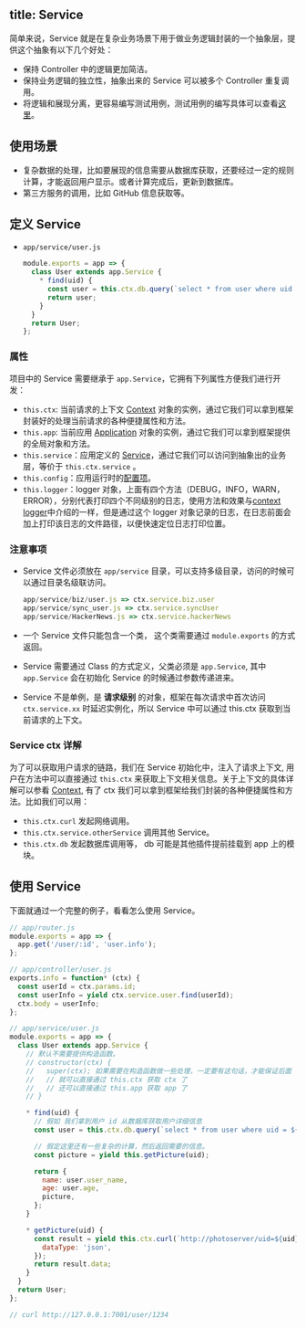 title: Service
---

简单来说，Service 就是在复杂业务场景下用于做业务逻辑封装的一个抽象层，提供这个抽象有以下几个好处：

- 保持 Controller 中的逻辑更加简洁。
- 保持业务逻辑的独立性，抽象出来的 Service 可以被多个 Controller 重复调用。
- 将逻辑和展现分离，更容易编写测试用例，测试用例的编写具体可以查看[这里](../core/unittest.md)。

## 使用场景

- 复杂数据的处理，比如要展现的信息需要从数据库获取，还要经过一定的规则计算，才能返回用户显示。或者计算完成后，更新到数据库。
- 第三方服务的调用，比如 GitHub 信息获取等。

## 定义 Service

- `app/service/user.js`

  ```js
  module.exports = app => {
    class User extends app.Service {
      * find(uid) {
        const user = this.ctx.db.query(`select * from user where uid = ${uid}`);
        return user;
      }
    }
    return User;
  };
  ```

### 属性

项目中的 Service 需要继承于 `app.Service`，它拥有下列属性方便我们进行开发：

- `this.ctx`: 当前请求的上下文 [Context](./extend.md#context) 对象的实例，通过它我们可以拿到框架封装好的处理当前请求的各种便捷属性和方法。
- `this.app`: 当前应用 [Application](./extend.md#application) 对象的实例，通过它我们可以拿到框架提供的全局对象和方法。
- `this.service`：应用定义的 [Service](./service.md)，通过它我们可以访问到抽象出的业务层，等价于 `this.ctx.service` 。
- `this.config`：应用运行时的[配置项](./config.md)。
- `this.logger`：logger 对象，上面有四个方法（DEBUG，INFO，WARN，ERROR），分别代表打印四个不同级别的日志，使用方法和效果与[context logger](../core/logger.md#context-logger)中介绍的一样，但是通过这个 logger 对象记录的日志，在日志前面会加上打印该日志的文件路径，以便快速定位日志打印位置。

### 注意事项

- Service 文件必须放在 `app/service` 目录，可以支持多级目录，访问的时候可以通过目录名级联访问。

  ```js
  app/service/biz/user.js => ctx.service.biz.user
  app/service/sync_user.js => ctx.service.syncUser
  app/service/HackerNews.js => ctx.service.hackerNews
  ```

- 一个 Service 文件只能包含一个类， 这个类需要通过 `module.exports` 的方式返回。
- Service 需要通过 Class 的方式定义，父类必须是 `app.Service`, 其中 `app.Service` 会在初始化 Service 的时候通过参数传递进来。
- Service 不是单例，是 **请求级别** 的对象，框架在每次请求中首次访问 `ctx.service.xx` 时延迟实例化，所以 Service 中可以通过 this.ctx 获取到当前请求的上下文。

### Service ctx 详解

为了可以获取用户请求的链路，我们在 Service 初始化中，注入了请求上下文, 用户在方法中可以直接通过 `this.ctx` 来获取上下文相关信息。关于上下文的具体详解可以参看 [Context](./extend.md#context),
有了 ctx 我们可以拿到框架给我们封装的各种便捷属性和方法。比如我们可以用：

- `this.ctx.curl` 发起网络调用。
- `this.ctx.service.otherService` 调用其他 Service。
- `this.ctx.db` 发起数据库调用等， db 可能是其他插件提前挂载到 app 上的模块。

## 使用 Service

下面就通过一个完整的例子，看看怎么使用 Service。

```js
// app/router.js
module.exports = app => {
  app.get('/user/:id', 'user.info');
};

// app/controller/user.js
exports.info = function* (ctx) {
  const userId = ctx.params.id;
  const userInfo = yield ctx.service.user.find(userId);
  ctx.body = userInfo;
};

// app/service/user.js
module.exports = app => {
  class User extends app.Service {
    // 默认不需要提供构造函数。
    // constructor(ctx) {
    //   super(ctx); 如果需要在构造函数做一些处理，一定要有这句话，才能保证后面 `this.ctx`的使用。
    //   // 就可以直接通过 this.ctx 获取 ctx 了
    //   // 还可以直接通过 this.app 获取 app 了
    // }

    * find(uid) {
      // 假如 我们拿到用户 id 从数据库获取用户详细信息
      const user = this.ctx.db.query(`select * from user where uid = ${uid}`);

      // 假定这里还有一些复杂的计算，然后返回需要的信息。
      const picture = yield this.getPicture(uid);

      return {
        name: user.user_name,
        age: user.age,
        picture,
      };
    }

    * getPicture(uid) {
      const result = yield this.ctx.curl(`http://photoserver/uid=${uid}`, {
        dataType: 'json',
      });
      return result.data;
    }
  }
  return User;
};

// curl http://127.0.0.1:7001/user/1234
```
